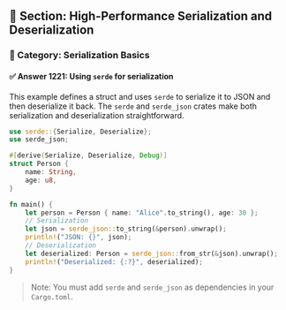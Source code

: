 ## 📘 Section: High-Performance Serialization and Deserialization
### 🔹 Category: Serialization Basics
#### ✅ Answer 1221: Using `serde` for serialization

This example defines a struct and uses `serde` to serialize it to JSON and then deserialize it back. The `serde` and `serde_json` crates make both serialization and deserialization straightforward.

```rust
use serde::{Serialize, Deserialize};
use serde_json;

#[derive(Serialize, Deserialize, Debug)]
struct Person {
    name: String,
    age: u8,
}

fn main() {
    let person = Person { name: "Alice".to_string(), age: 30 };
    // Serialization
    let json = serde_json::to_string(&person).unwrap();
    println!("JSON: {}", json);
    // Deserialization
    let deserialized: Person = serde_json::from_str(&json).unwrap();
    println!("Deserialized: {:?}", deserialized);
}
```

> Note: You must add `serde` and `serde_json` as dependencies in your `Cargo.toml`.
